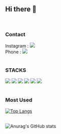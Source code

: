 
## Hi there 👋
<br>

### Contact
Instagram : <a href="instagram.com" target="_blank"><img src="https://img.shields.io/badge/Junm0no-E4405F?style=flat&logo=Instagram&logoColor=white"/></a><br>
Phone : <img src="https://img.shields.io/badge/01053571909-000000?style=flat&logo=Apple&logoColor=white">
<br>
<br>

### STACKS<br>
<img src="https://img.shields.io/badge/C-A8B9CC?style=flat&logo=C&logoColor=white"/>
<img src="https://img.shields.io/badge/C샵-A8B9CC?style=flat&logo=C&logoColor=white"/>
<img src="https://img.shields.io/badge/JavaScript-F7DF1E?style=flat&logo=JavaScript&logoColor=white"/>
<img src="https://img.shields.io/badge/AndroidStudio-3DDC84?style=flat&logo=Android Studio&logoColor=white"/>
<img src="https://img.shields.io/badge/ReactNative-61DAFB?style=flat&logo=React&logoColor=white"/>
<img src="https://img.shields.io/badge/MySql-4479A1?style=flat&logo=MySql&logoColor=white"/>
<br>
<br>

### Most Used
[![Top Langs](https://github-readme-stats.vercel.app/api/top-langs/?username=Juunnmmoo&layout=compact)](https://github.com/Juunnmmoo/github-readme-stats)
<br>
<br>

![Anurag's GitHub stats](https://github-readme-stats.vercel.app/api?username=Juunnmmoo&show_icons=true&theme=flag-india)

